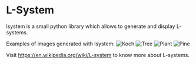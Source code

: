 # L-System

lsystem is a small python library which allows to generate and display L-systems.

Examples of images generated with lsystem:
![Koch](https://raw.githubusercontent.com/pvigier/lsystem/master/images/koch.png)
![Tree](https://raw.githubusercontent.com/pvigier/lsystem/master/images/tree.png)
![Plant](https://raw.githubusercontent.com/pvigier/lsystem/master/images/plant.png)
![Pine](https://raw.githubusercontent.com/pvigier/lsystem/master/images/pine.png)

Visit https://en.wikipedia.org/wiki/L-system to know more about L-systems.
